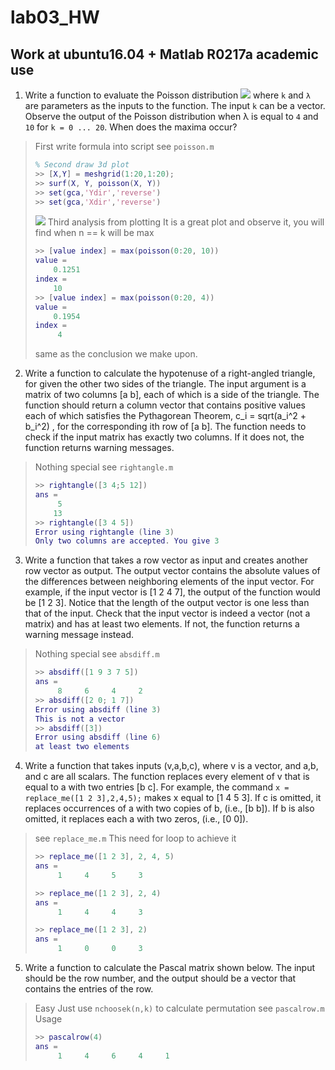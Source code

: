 # lab03_HW
Work at ubuntu16.04 + Matlab R0217a academic use
---
1. Write a function to evaluate the Poisson distribution
![](https://i.imgur.com/cTRlUbu.png)
where `k` and `λ` are parameters as the inputs to the function. The input `k` can be a vector. Observe the output of the Poisson distribution when λ is equal to `4` and `10` for `k = 0 ... 20`. When does the maxima occur?
> First write formula into script 
> see `poisson.m`
> ``` matlab
> % Second draw 3d plot
> >> [X,Y] = meshgrid(1:20,1:20);
> >> surf(X, Y, poisson(X, Y))
> >> set(gca,'Ydir','reverse')
> >> set(gca,'Xdir','reverse')
> ```
> ![](https://i.imgur.com/150U4hi.jpg)
> Third analysis from plotting
> It is a great plot
> and observe it, you will find when n == k will be max
> ``` matlab
> >> [value index] = max(poisson(0:20, 10))
> value =
>     0.1251
> index =
>     10
> >> [value index] = max(poisson(0:20, 4))
> value =
>     0.1954
> index =
>      4
> ```
> same as the conclusion we make upon.
2. Write a function to calculate the hypotenuse of a right-angled triangle, for given the other two sides of the triangle. The input argument is a matrix of two columns [a b], each of which is a side of the triangle. The function should return a column vector that contains positive values each of which satisfies the Pythagorean Theorem, c_i = sqrt(a_i^2 + b_i^2) , for the corresponding ith row of [a b]. The function needs to check if the input matrix has exactly two columns. If it does not, the function returns warning messages.
> Nothing special
> see `rightangle.m`
> ``` matlab
> >> rightangle([3 4;5 12])
> ans =
>      5
>     13
> >> rightangle([3 4 5])
> Error using rightangle (line 3)
> Only two columns are accepted. You give 3
> ```

3. Write a function that takes a row vector as input and creates another row vector as output. The output vector contains the absolute values of the differences between neighboring elements of the input vector. For example, if the input vector is [1 2 4 7], the output of the function would be [1 2 3]. Notice that the length of the output vector is one less than that of the input. Check that the input vector is indeed a vector (not a matrix) and has at least two elements. If not, the function returns a warning message instead.

> Nothing special
> see `absdiff.m`
> ``` matlab
> >> absdiff([1 9 3 7 5])
> ans =
>      8     6     4     2
> >> absdiff([2 0; 1 7])
> Error using absdiff (line 3)
> This is not a vector
> >> absdiff([3])
> Error using absdiff (line 6)
> at least two elements
> ```

4. Write a function that takes inputs (v,a,b,c), where v is a vector, and a,b, and c are all scalars. The function replaces every element of v that is equal to a with two entries [b c]. For example, the command `x = replace_me([1 2 3],2,4,5);` makes x equal to [1 4 5 3]. If c is omitted, it replaces occurrences of a with two copies of b, (i.e., [b b]). If b is also omitted, it replaces each a with two zeros, (i.e., [0 0]).

> see `replace_me.m`
> This need for loop to achieve it
> ``` matlab
> >> replace_me([1 2 3], 2, 4, 5)
> ans =
>      1     4     5     3
> 
> >> replace_me([1 2 3], 2, 4)
> ans =
>      1     4     4     3
> 
> >> replace_me([1 2 3], 2)
> ans =
>      1     0     0     3
> ```

5. Write a function to calculate the Pascal matrix shown below. The input should be the row number, and the output should be a vector that contains the entries of the row.

> Easy
> Just use `nchoosek(n,k)` to calculate permutation
> see `pascalrow.m`
> Usage
>
> ``` matlab
> >> pascalrow(4)
> ans =
>      1     4     6     4     1
> ```